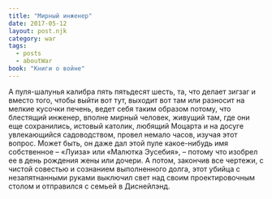 ```yaml
---
title: "Мирный инженер"
date: 2017-05-12
layout: post.njk
category: war
tags:
  - posts
  - aboutWar
book: "Книги о войне"
---
```


А пуля-шалунья калибра пять пятьдесят шесть, та, что делает зигзаг и вместо того, чтобы выйти вот тут, выходит вот там или разносит на мелкие кусочки печень, ведет себя таким образом потому, что блестящий инженер, вполне мирный человек, живущий там, где они еще сохранились, истовый католик, любящий Моцарта и на досуге увлекающийся садоводством, провел немало часов, изучая этот вопрос. Может быть, он даже дал этой пуле какое-нибудь имя собственное – «Луиза» или «Малютка Эусебия», – потому что изобрел ее в день рождения жены или дочери. А потом, закончив все чертежи, с чистой совестью и сознанием выполненного долга, этот убийца с незапятнанными руками выключил свет над своим проектировочным столом и отправился с семьей в Диснейлэнд.
